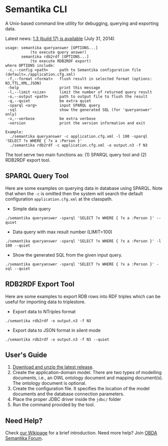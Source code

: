 Semantika CLI
=============

A Unix-based command line utility for debugging, querying and exporting data.

Latest news: [1.3 (build 17) is available](https://github.com/obidea/semantika-cli/releases/tag/v1.3_17.1) (July 31, 2014)

```
usage: semantika queryanswer [OPTIONS...]
           (to execute query answer)
       semantika rdb2rdf [OPTIONS...]
           (to execute RDB2RDF export)
where OPTIONS include:
 -c,--config <path>     path to Semantika configuration file (default=./application.cfg.xml)
 -f,--format <format>   flush result in selected format (options: N3,TTL,XML,JSON)
 -help                  print this message
 -l,--limit <size>      limit the number of returned query result
 -o,--output <path>     path to output file to flush the result
 -q,--quiet             be extra quiet
 -sparql <arg>          input SPARQL query
 -sql                   show the generated SQL (for 'queryanswer' only)
 -v,--verbose           be extra verbose
 -version               print the version information and exit

Example:
  ./semantika queryanswer -c application.cfg.xml -l 100 -sparql 'SELECT ?x WHERE { ?x a :Person }'
  ./semantika rdb2rdf -c application.cfg.xml -o output.n3 -f N3
```

The tool serve two main functions as: (1) SPARQL query tool and (2) RDB2RDF export tool.

SPARQL Query Tool
-----------------

Here are some examples on querying data in database using SPARQL. Note that when the `-c` is omitted then the system will search the default configuration `application.cfg.xml` at the classpath.

* Simple data query

```
./semantika queryanswer -sparql 'SELECT ?x WHERE { ?x a :Person }' --quiet
```

* Data query with max result number (LIMIT=100)

```
./semantika queryanswer -sparql 'SELECT ?x WHERE { ?x a :Person }' -l 100 --quiet
```

* Show the generated SQL from the given input query.

```
./semantika queryanswer -sparql 'SELECT ?x WHERE { ?x a :Person }' -sql --quiet
```

RDB2RDF Export Tool
-------------------

Here are some examples to export RDB rows into RDF triples which can be useful for importing data to triplestore.

* Export data to NTriples format

```
./semantika rdb2rdf -o output.n3 -f N3
```

* Export data to JSON format in silent mode

```
./semantika rdb2rdf -o output.n3 -f N3 --quiet
```

User's Guide
------------

1. [Download and unzip the latest release](https://github.com/obidea/semantika-cli/releases).
2. Create the application-domain model. There are two types of modelling documents, i.e., an OWL ontology document and mapping document(s). The ontology document is optional.
3. Create the configuration file. It specifies the location of the model documents and the database connection parameters.
4. Place the proper JDBC driver inside the `jdbc/` folder
5. Run the command provided by the tool.

Need Help?
----------

Check [our Wikipage](https://github.com/obidea/semantika-api/wiki) for a brief introduction.
Need more help? Join [OBDA Semantika Forum](https://groups.google.com/forum/#!forum/obda-semantika).
